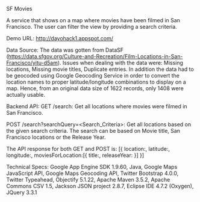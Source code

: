 SF Movies

A service that shows on a map where movies have been filmed in San Francisco. The user can filter the view by providing a search criteria.

Demo URL: http://dayohack1.appspot.com/

Data Source: The data was gotten from DataSF (https://data.sfgov.org/Culture-and-Recreation/Film-Locations-in-San-Francisco/yitu-d5am). Issues when dealing with the data were: Missing locations, Missing movie titles, Duplicate entries. In addition the data had to be geocoded using Google Geocoding Service in order to convert the location names to proper latitude/longitude combinations to display on a map. Hence, from an original data size of 1622 records, only 1408 were actually usable.

Backend API:
GET /search: Get all locations where movies were filmed in San Francisco.

POST /search?searchQuery=<Search_Criteria>: Get all locations based on the given search criteria. The search can be based on Movie title, San Francisco locations or the Release Year.

The API response for both GET and POST is:
[{
  location:<String>,
  latitude:<Double>,
  longitude:<Double>,
  moviesForLocation:[{
    title:<String>,
    releaseYear:<Integer>
  }]
}]

Technical Specs: Google App Engine SDK 1.9.60, Java, Google Maps JavaScript API, Google Maps Geocoding API, Twitter Bootstrap 4.0.0, Twitter Typeahead, Objectify 5.1.22, Apache Maven 3.5.2, Apache Commons CSV 1.5, Jackson JSON project 2.8.7, Eclipse IDE 4.7.2 (Oxygen), JQuery 3.3.1
